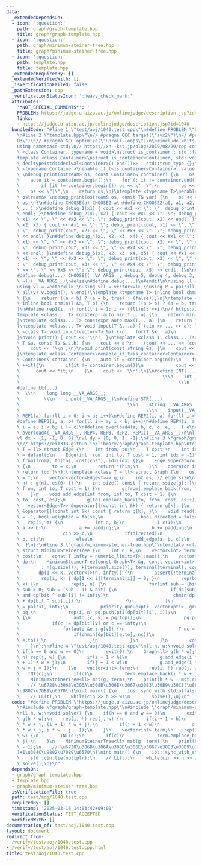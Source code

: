 ```yaml
---
data:
  _extendedDependsOn:
  - icon: ':question:'
    path: graph/graph-template.hpp
    title: graph/graph-template.hpp
  - icon: ':question:'
    path: graph/minimum-steiner-tree.hpp
    title: graph/minimum-steiner-tree.hpp
  - icon: ':question:'
    path: template.hpp
    title: template.hpp
  _extendedRequiredBy: []
  _extendedVerifiedWith: []
  _isVerificationFailed: false
  _pathExtension: cpp
  _verificationStatusIcon: ':heavy_check_mark:'
  attributes:
    '*NOT_SPECIAL_COMMENTS*': ''
    PROBLEM: https://judge.u-aizu.ac.jp/onlinejudge/description.jsp?id=1040
    links:
    - https://judge.u-aizu.ac.jp/onlinejudge/description.jsp?id=1040
  bundledCode: "#line 1 \"test/aoj/1040.test.cpp\"\n#define PROBLEM \"https://judge.u-aizu.ac.jp/onlinejudge/description.jsp?id=1040\"\
    \n#line 2 \"template.hpp\"\n// #pragma GCC target(\"avx2\")\n// #pragma GCC optimize(\"\
    O3\")\n// #pragma GCC optimize(\"unroll-loops\")\n\n#include <bits/stdc++.h>\n\
    using namespace std;\n// https://xn--kst.jp/blog/2019/08/29/cpp-comp/\n\ntemplate\
    \ <class Container, typename = void>\nstruct is_container : std::false_type {};\n\
    template <class Container>\nstruct is_container<Container, std::void_t<decltype(std::declval<Container>().begin()),\
    \ decltype(std::declval<Container>().end())>> : std::true_type {};\n\ntemplate\
    \ <typename Container>\nenable_if_t<is_container<Container>::value, ostream&>\
    \ \ndebug_print(ostream& os, const Container& container) {\n    os << \"[\";\n\
    \    auto it = container.begin();\n    for (; it != container.end(); ++it) {\n\
    \        if (it != container.begin()) os << \", \";\n        os << *it;\n    }\n\
    \    os << \"]\";\n    return os;\n}\ntemplate <typename T>\nenable_if_t<!is_container<T>::value,\
    \ ostream&> \ndebug_print(ostream& os, const T& var) {\n    os << var;\n    return\
    \ os;\n}\n#define CHOOSE(a) CHOOSE2 a\n#define CHOOSE2(a0, a1, a2, a3, a4, x,\
    \ ...) x\n#define debug_1(x1) { cout << #x1 << \": \"; debug_print(cout, x1) <<\
    \ endl; }\n#define debug_2(x1, x2) { cout << #x1 << \": \"; debug_print(cout,\
    \ x1) << \", \" << #x2 << \": \"; debug_print(cout, x2) << endl; }\n#define debug_3(x1,\
    \ x2, x3) { cout << #x1 << \": \"; debug_print(cout, x1) << \", \" << #x2 << \"\
    : \"; debug_print(cout, x2) << \", \" << #x3 << \": \"; debug_print(cout, x3)\
    \ << endl; }\n#define debug_4(x1, x2, x3, x4) { cout << #x1 << \": \"; debug_print(cout,\
    \ x1) << \", \" << #x2 << \": \"; debug_print(cout, x2) << \", \" << #x3 << \"\
    : \"; debug_print(cout, x3) << \", \" << #x4 << \": \"; debug_print(cout, x4)\
    \ << endl; }\n#define debug_5(x1, x2, x3, x4, x5) { cout << #x1 << \": \"; debug_print(cout,\
    \ x1) << \", \" << #x2 << \": \"; debug_print(cout, x2) << \", \" << #x3 << \"\
    : \"; debug_print(cout, x3) << \", \" << #x4 << \": \"; debug_print(cout, x4)\
    \ << \", \" << #x5 << \": \"; debug_print(cout, x5) << endl; }\n\n#ifdef LOCAL\n\
    #define debug(...) CHOOSE((__VA_ARGS__, debug_5, debug_4, debug_3, debug_2, debug_1,\
    \ ~))(__VA_ARGS__)\n#else\n#define debug(...)\n#endif\n\nusing ll = long long;\n\
    using vl = vector<ll>;\nusing vll = vector<vl>;\nusing P = pair<ll, ll>;\n#define\
    \ all(v) v.begin(), v.end()\ntemplate <typename T> inline bool chmax(T &a, T b)\
    \ {\n    return ((a < b) ? (a = b, true) : (false));\n}\ntemplate <typename T>\
    \ inline bool chmin(T &a, T b) {\n    return ((a > b) ? (a = b, true) : (false));\n\
    }\n#define rep1(i, n) for(ll i = 1; i <= ((ll)n); ++i)\n// https://trap.jp/post/1224/\n\
    template <class... T> constexpr auto min(T... a) {\n    return min(initializer_list<common_type_t<T...>>{a...});\n\
    }\ntemplate <class... T> constexpr auto max(T... a) {\n    return max(initializer_list<common_type_t<T...>>{a...});\n\
    }\ntemplate <class... T> void input(T &...a) { (cin >> ... >> a); }\ntemplate\
    \ <class T> void input(vector<T> &a) {\n    for(T &x : a)\n        cin >> x;\n\
    }\nvoid print() { cout << '\\n'; }\ntemplate <class T, class... Ts> void print(const\
    \ T &a, const Ts &...b) {\n    cout << a;\n    (cout << ... << (cout << ' ', b));\n\
    \    cout << '\\n';\n}\nvoid print(const string &s) {\n    cout << s << '\\n';\n\
    }\ntemplate <class Container>\nenable_if_t<is_container<Container>::value> print(const\
    \ Container& container) {\n    auto it = container.begin();\n    for(;it != container.end();\
    \ ++it){\n        if(it != container.begin())\n            cout << \" \";\n  \
    \      cout << *it;\n    }\n    cout << '\\n';\n}\n#define INT(...)          \
    \                                                     \\\n    int __VA_ARGS__;\
    \                                                           \\\n    input(__VA_ARGS__)\n\
    #define LL(...)                                                              \
    \  \\\n    long long __VA_ARGS__;                                            \
    \         \\\n    input(__VA_ARGS__)\n#define STR(...)                       \
    \                                        \\\n    string __VA_ARGS__;         \
    \                                               \\\n    input(__VA_ARGS__)\n#define\
    \ REP1(a) for(ll i = 0; i < a; i++)\n#define REP2(i, a) for(ll i = 0; i < a; i++)\n\
    #define REP3(i, a, b) for(ll i = a; i < b; i++)\n#define REP4(i, a, b, c) for(ll\
    \ i = a; i < b; i += c)\n#define overload4(a, b, c, d, e, ...) e\n#define rep(...)\
    \ overload4(__VA_ARGS__, REP4, REP3, REP2, REP1)(__VA_ARGS__)\n\nll inf = 3e18;\n\
    vl dx = {1, -1, 0, 0};\nvl dy = {0, 0, 1, -1};\n#line 3 \"graph/graph-template.hpp\"\
    \n// https://ei1333.github.io/library/graph/graph-template.hpp\ntemplate <class\
    \ T = ll> struct Edge {\n    int from, to;\n    T cost;\n    int idx;\n    Edge()\
    \ = default;\n    Edge(int from, int to, T cost = 1, int idx = -1)\n        :\
    \ from(from), to(to), cost(cost), idx(idx) {}\n    Edge &operator=(const int &x)\
    \ {\n        to = x;\n        return *this;\n    }\n    operator int() const {\
    \ return to; }\n};\ntemplate <class T = ll> struct Graph {\n    using cost_type\
    \ = T;\n    vector<vector<Edge<T>>> g;\n    int es; // edge_size\n    Graph(int\
    \ n) : g(n), es(0) {};\n    int size() const { return ssize(g); }\n    void add_directed_edge(int\
    \ from, int to, T cost = 1) {\n        g[from].emplace_back(from, to, cost, es++);\n\
    \    }\n    void add_edge(int from, int to, T cost = 1) {\n        g[from].emplace_back(from,\
    \ to, cost, es);\n        g[to].emplace_back(to, from, cost, es++);\n    }\n \
    \   vector<Edge<T>> &operator[](const int &k) { return g[k]; }\n    const vector<Edge<T>>\
    \ &operator[](const int &k) const { return g[k]; }\n    void read(int m, int padding\
    \ = -1, bool weighted = false,\n              bool directed = false) {\n     \
    \   rep(i, m) {\n            int a, b;\n            T c(1);\n            cin >>\
    \ a >> b;\n            a += padding;\n            b += padding;\n            if(weighted)\n\
    \                cin >> c;\n            if(directed)\n                add_directed_edge(a,\
    \ b, c);\n            else\n                add_edge(a, b, c);\n        }\n  \
    \  }\n};\n#line 3 \"graph/minimum-steiner-tree.hpp\"\ntemplate <class T = ll>\
    \ struct MinimumSteinerTree {\n    int n, k;\n    vector<int> terminal;\n    T\
    \ cost;\n    const T infty = numeric_limits<T>::max();\n    vector<vector<T>>\
    \ dp;\n    MinimumSteinerTree(const Graph<T> &g, const vector<int> terminal)\n\
    \        : n(g.size()), k(terminal.size()), terminal(terminal), cost(0),\n   \
    \       dp(1 << k, vector<T>(n, infty)) {\n        assert(!terminal.empty());\n\
    \        rep(i, k) { dp[1 << i][terminal[i]] = 0; }\n        rep(bit, 1, 1 <<\
    \ k) {\n            rep(i, n) {\n                for(int sub = (bit - 1) & bit;\
    \ sub > 0; sub = (sub - 1) & bit) {\n                    if(dp[sub][i] != infty\
    \ and dp[bit ^ sub][i] != infty)\n                        chmin(dp[bit][i], dp[sub][i]\
    \ + dp[bit ^ sub][i]);\n                }\n            }\n            using pti\
    \ = pair<T, int>;\n            priority_queue<pti, vector<pti>, greater<pti>>\
    \ pq;\n            rep(i, n) pq.push(pti(dp[bit][i], i));\n            while(pq.size())\
    \ {\n                auto [c, v] = pq.top();\n                pq.pop();\n    \
    \            if(c != dp[bit][v] or c == infty)\n                    continue;\n\
    \                for(auto &e : g[v]) {\n                    T nc = c + e.cost;\n\
    \                    if(chmin(dp[bit][e.to], nc))\n                        pq.push(pti(nc,\
    \ e.to));\n                }\n            }\n        }\n        cost = dp.back()[terminal.front()];\n\
    \    }\n};\n#line 4 \"test/aoj/1040.test.cpp\"\nll h, w;\nvoid solve() {\n   \
    \ if(h == 0 and w == 0)\n        exit(0);\n    Graph<ll> g(h * w);\n    rep(i,\
    \ h) rep(j, w) {\n        if(i + 1 < h)\n            g.add_edge(i * w + j, (i\
    \ + 1) * w + j);\n        if(j + 1 < w)\n            g.add_edge(i * w + j, i *\
    \ w + j + 1);\n    }\n    vector<int> term;\n    rep(i, h) rep(j, w) {\n     \
    \   INT(c);\n        if(c)\n            term.emplace_back(i * w + j);\n    }\n\
    \    MinimumSteinerTree<ll> mst(g, term);\n    print(h * w - mst.cost - 1);\n\
    \    // \u6728\u306B\u306A\u308B\u306E\u3067\u30B3\u30B9\u30C8(\u8FBA\u6570)+1\u304C\
    \u9802\u70B9\u6570\n}\nint main() {\n    ios::sync_with_stdio(false);\n    std::cin.tie(nullptr);\n\
    \    // LL(t);\n    while(cin >> h >> w)\n        solve();\n}\n"
  code: "#define PROBLEM \"https://judge.u-aizu.ac.jp/onlinejudge/description.jsp?id=1040\"\
    \n#include \"graph/graph-template.hpp\"\n#include \"graph/minimum-steiner-tree.hpp\"\
    \nll h, w;\nvoid solve() {\n    if(h == 0 and w == 0)\n        exit(0);\n    Graph<ll>\
    \ g(h * w);\n    rep(i, h) rep(j, w) {\n        if(i + 1 < h)\n            g.add_edge(i\
    \ * w + j, (i + 1) * w + j);\n        if(j + 1 < w)\n            g.add_edge(i\
    \ * w + j, i * w + j + 1);\n    }\n    vector<int> term;\n    rep(i, h) rep(j,\
    \ w) {\n        INT(c);\n        if(c)\n            term.emplace_back(i * w +\
    \ j);\n    }\n    MinimumSteinerTree<ll> mst(g, term);\n    print(h * w - mst.cost\
    \ - 1);\n    // \u6728\u306B\u306A\u308B\u306E\u3067\u30B3\u30B9\u30C8(\u8FBA\u6570\
    )+1\u304C\u9802\u70B9\u6570\n}\nint main() {\n    ios::sync_with_stdio(false);\n\
    \    std::cin.tie(nullptr);\n    // LL(t);\n    while(cin >> h >> w)\n       \
    \ solve();\n}\n"
  dependsOn:
  - graph/graph-template.hpp
  - template.hpp
  - graph/minimum-steiner-tree.hpp
  isVerificationFile: true
  path: test/aoj/1040.test.cpp
  requiredBy: []
  timestamp: '2025-03-16 14:03:42+09:00'
  verificationStatus: TEST_ACCEPTED
  verifiedWith: []
documentation_of: test/aoj/1040.test.cpp
layout: document
redirect_from:
- /verify/test/aoj/1040.test.cpp
- /verify/test/aoj/1040.test.cpp.html
title: test/aoj/1040.test.cpp
---
```

